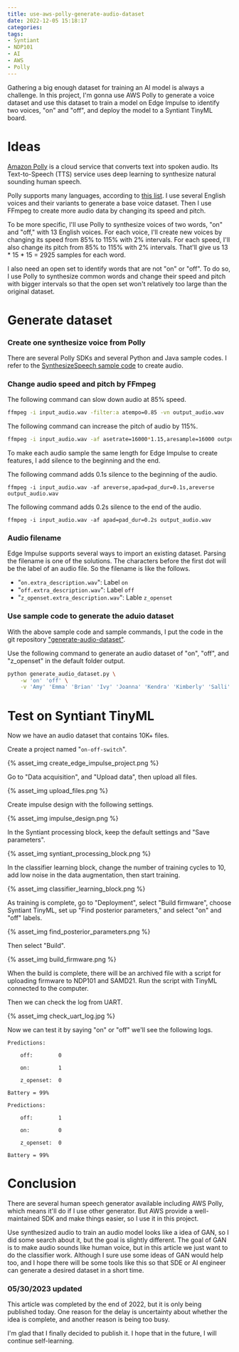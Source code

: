 ```yaml
---
title: use-aws-polly-generate-audio-dataset
date: 2022-12-05 15:18:17
categories:
tags:
- Syntiant
- NDP101
- AI
- AWS
- Polly
---
```


Gathering a big enough dataset for training an AI model is always a challenge. In this project, I'm gonna use AWS Polly to generate a voice dataset and use this dataset to train a model on Edge Impulse to identify two voices, "on" and "off", and deploy the model to a Syntiant TinyML board.

<!-- more -->

# Ideas

[Amazon Polly](https://docs.aws.amazon.com/polly/latest/dg/what-is.html) is a cloud service that converts text into spoken audio. Its Text-to-Speech (TTS) service uses deep learning to synthesize natural sounding human speech.

Polly supports many languages, according to [this list](https://docs.aws.amazon.com/polly/latest/dg/voicelist.html). I use several English voices and their variants to generate a base voice dataset. Then I use FFmpeg to create more audio data by changing its speed and pitch.

To be more specific, I'll use Polly to synthesize voices of two words, "on" and "off," with 13 English voices. For each voice, I'll create new voices by changing its speed from 85% to 115% with 2% intervals. For each speed, I'll also change its pitch from 85% to 115% with 2% intervals. That'll give us 13 * 15 * 15 = 2925 samples for each word.

I also need an open set to identify words that are not "on" or "off". To do so, I use Polly to synthesize common words and change their speed and pitch with bigger intervals so that the open set won't relatively too large than the original dataset.

# Generate dataset

### Create one synthesize voice from Polly

There are several Polly SDKs and several Python and Java sample codes. I refer to the [SynthesizeSpeech sample code](https://docs.aws.amazon.com/polly/latest/dg/SynthesizeSpeechSamplePython.html) to create audio.

### Change audio speed and pitch by FFmpeg

The following command can slow down audio at 85% speed.

```bash
ffmpeg -i input_audio.wav -filter:a atempo=0.85 -vn output_audio.wav
```

The following command can increase the pitch of audio by 115%.

```bash
ffmpeg -i input_audio.wav -af asetrate=16000*1.15,aresample=16000 output_audio.wav
```

To make each audio sample the same length for Edge Impulse to create features, I add silence to the beginning and the end.

The following command adds 0.1s silence to the beginning of the audio.

```
ffmpeg -i input_audio.wav -af areverse,apad=pad_dur=0.1s,areverse output_audio.wav
```

The following command adds 0.2s silence to the end of the audio.

```
ffmpeg -i input_audio.wav -af apad=pad_dur=0.2s output_audio.wav
```

### Audio filename

Edge Impulse supports several ways to import an existing dataset. Parsing the filename is one of the solutions. The characters before the first dot will be the label of an audio file. So the filename is like the follows.

* "`on.extra_description.wav`": Label `on`
* "`off.extra_description.wav`": Label `off`
* "`z_openset.extra_description.wav`": Lable `z_openset`

### Use sample code to generate the aduio dataset 

With the above sample code and sample commands, I put the code in the git repository ["generate-audio-dataset"](https://github.com/williamlai/generate-audio-dataset).

Use the following command to generate an audio dataset of "on", "off", and "z_openset" in the default folder output.

```bash
python generate_audio_dataset.py \
    -w 'on' 'off' \
    -v 'Amy' 'Emma' 'Brian' 'Ivy' 'Joanna' 'Kendra' 'Kimberly' 'Salli' 'Joey' 'Justin' 'Matthew' 'Nicole' 'Russell'
```

# Test on Syntiant TinyML

Now we have an audio dataset that contains 10K+ files.

Create a project named "`on-off-switch`".

{% asset_img create_edge_impulse_project.png %}

Go to "Data acquisition", and "Upload data", then upload all files.

{% asset_img upload_files.png %}

Create impulse design with the following settings.

{% asset_img impulse_design.png %}

In the Syntiant processing block, keep the default settings and "Save parameters".

{% asset_img syntiant_processing_block.png %}

In the classifier learning block, change the number of training cycles to 10, add low noise in the data augmentation, then start training.

{% asset_img classifier_learning_block.png %}

As training is complete, go to "Deployment", select "Build firmware", choose Syntiant TinyML, set up "Find posterior parameters," and select "on" and "off" labels.

{% asset_img find_posterior_parameters.png %}

Then select "Build".

{% asset_img build_firmware.png %}

When the build is complete, there will be an archived file with a script for uploading firmware to NDP101 and SAMD21. Run the script with TinyML connected to the computer.

Then we can check the log from UART.

{% asset_img check_uart_log.jpg %}

Now we can test it by saying "on" or "off" we'll see the following logs.

```
Predictions:

    off:        0

    on:         1

    z_openset:  0

Battery = 99%

Predictions:

    off:        1

    on:         0

    z_openset:  0

Battery = 99%
```

# Conclusion

There are several human speech generator available including AWS Polly, which means it'll do if I use other generator. But AWS provide a well-maintained SDK and make things easier, so I use it in this project.

Use synthesized audio to train an audio model looks like a idea of GAN, so I did some search about it, but the goal is slightly different. The goal of GAN is to make audio sounds like human voice, but in this article we just want to do the classifier work. Although I sure use some ideas of GAN would help too, and I hope there will be some tools like this so that SDE or AI engineer can generate a desired dataset in a short time.

### 05/30/2023 updated

This article was completed by the end of 2022, but it is only being published today. One reason for the delay is uncertainty about whether the idea is complete, and another reason is being too busy.

I'm glad that I finally decided to publish it. I hope that in the future, I will continue self-learning.
